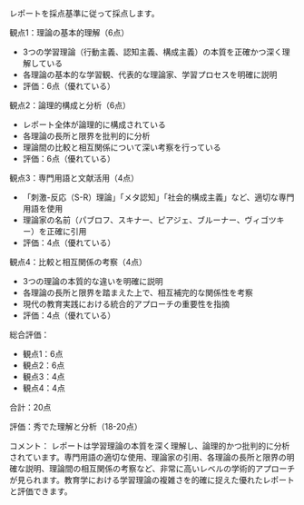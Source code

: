 レポートを採点基準に従って採点します。

観点1：理論の基本的理解（6点）
- 3つの学習理論（行動主義、認知主義、構成主義）の本質を正確かつ深く理解している
- 各理論の基本的な学習観、代表的な理論家、学習プロセスを明確に説明
- 評価：6点（優れている）

観点2：論理的構成と分析（6点）
- レポート全体が論理的に構成されている
- 各理論の長所と限界を批判的に分析
- 理論間の比較と相互関係について深い考察を行っている
- 評価：6点（優れている）

観点3：専門用語と文献活用（4点）
- 「刺激-反応（S-R）理論」「メタ認知」「社会的構成主義」など、適切な専門用語を使用
- 理論家の名前（パブロフ、スキナー、ピアジェ、ブルーナー、ヴィゴツキー）を正確に引用
- 評価：4点（優れている）

観点4：比較と相互関係の考察（4点）
- 3つの理論の本質的な違いを明確に説明
- 各理論の長所と限界を踏まえた上で、相互補完的な関係性を考察
- 現代の教育実践における統合的アプローチの重要性を指摘
- 評価：4点（優れている）

総合評価：
- 観点1：6点
- 観点2：6点
- 観点3：4点
- 観点4：4点

合計：20点

評価：秀でた理解と分析（18-20点）

コメント：
レポートは学習理論の本質を深く理解し、論理的かつ批判的に分析されています。専門用語の適切な使用、理論家の引用、各理論の長所と限界の明確な説明、理論間の相互関係の考察など、非常に高いレベルの学術的アプローチが見られます。教育学における学習理論の複雑さを的確に捉えた優れたレポートと評価できます。